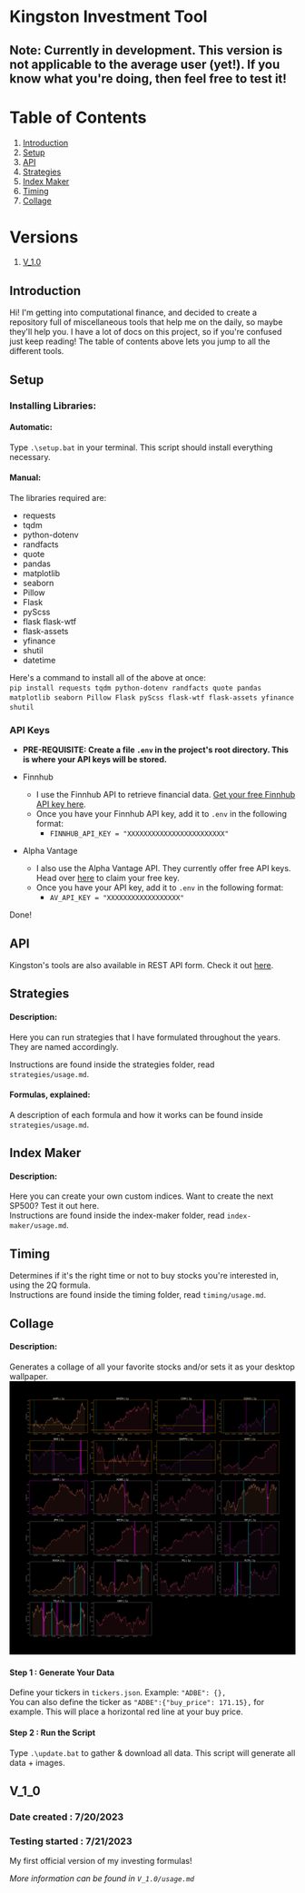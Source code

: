 # Kingston Investment Tool

## Note: Currently in development. This version is not applicable to the average user (yet!). If you know what you're doing, then feel free to test it!

# Table of Contents
1. [Introduction](#introduction)
2. [Setup](#setup)
3. [API](#api)
4. [Strategies](#strategies)
5. [Index Maker](#index-maker)
6. [Timing](#timing)
7. [Collage](#collage)

# Versions
1. [V_1.0](#v_1_0)

## Introduction 
Hi! I'm getting into computational finance, and decided to create a repository full of miscellaneous tools that help me on the daily, so maybe they'll help you. I have a lot of docs on this project, so if you're confused just keep reading! The table of contents above lets you jump to all the different tools.

## Setup
### Installing Libraries:
#### Automatic:
Type `.\setup.bat` in your terminal. This script should install everything necessary.
#### Manual:
The libraries required are:
- requests
- tqdm
- python-dotenv
- randfacts
- quote
- pandas
- matplotlib
- seaborn
- Pillow
- Flask
- pyScss
- flask flask-wtf
- flask-assets
- yfinance
- shutil
- datetime

Here's a command to install all of the above at once:<br>
``pip install requests tqdm python-dotenv randfacts quote pandas matplotlib seaborn Pillow Flask pyScss flask-wtf flask-assets yfinance shutil``
<br>

### API Keys
- **PRE-REQUISITE: Create a file ``.env`` in the project's root directory. This is where your API keys will be stored.**
- Finnhub
    - I use the Finnhub API to retrieve financial data. [Get your free Finnhub API key here](https://finnhub.io/dashboard).
    - Once you have your Finnhub API key, add it to `.env` in the following format:
        - ``FINNHUB_API_KEY = "XXXXXXXXXXXXXXXXXXXXXXXX"``
        
        
- Alpha Vantage
    - I also use the Alpha Vantage API. They currently offer free API keys. Head over [here](https://www.alphavantage.co/support/#api-key) to claim your free key.
    - Once you have your API key, add it to `.env` in the following format:
        - `AV_API_KEY = "XXXXXXXXXXXXXXXXXX"`

Done!
<br>

## API
Kingston's tools are also available in REST API form. Check it out 
<a href="https://github.com/gholtzap/kingston-api" target="_blank">here</a>.

## Strategies
#### Description: <br>
Here you can run strategies that I have formulated throughout the years. They are named accordingly. 
 <br>

Instructions are found inside the strategies folder, read ``strategies/usage.md``.


#### Formulas, explained:
 A description of each formula and how it works can be found inside ``strategies/usage.md``.


## Index Maker
#### Description: <br>
Here you can create your own custom indices. Want to create the next SP500? Test it out here. <br>
Instructions are found inside the index-maker folder, read ``index-maker/usage.md``.

## Timing
Determines if it's the right time or not to buy stocks you're interested in, using the 2Q formula.<br>
Instructions are found inside the timing folder, read ``timing/usage.md``.

## Collage
#### Description: <br>
Generates a collage of all your favorite stocks and/or sets it as your desktop wallpaper.
![example](https://raw.githubusercontent.com/gholtzap/kingston-invest/master/collage.png)

#### Step 1 : Generate Your Data

Define your tickers in `tickers.json`. Example: `"ADBE": {},`<br>
You can also define the ticker as `"ADBE":{"buy_price": 171.15},` for example. This will place a horizontal red line at your buy price.

#### Step 2 : Run the Script
Type `.\update.bat` to gather & download all data. This script will generate all data + images.
<br>


## V_1_0

### Date created : 7/20/2023
### Testing started : 7/21/2023

My first official version of my investing formulas! 

*More information can be found in ``V_1.0/usage.md``*
